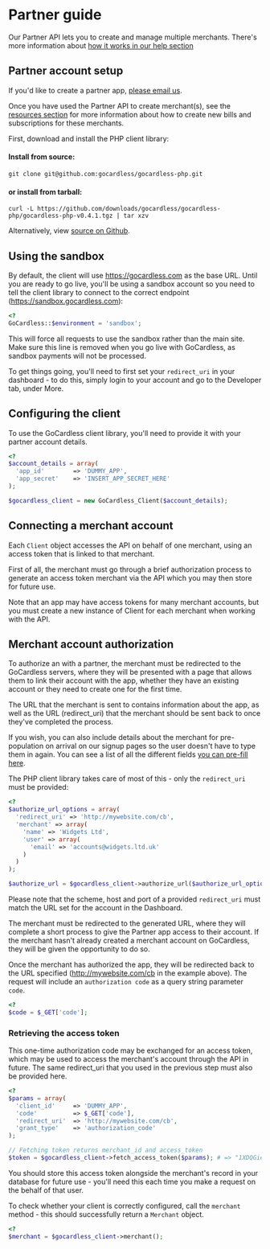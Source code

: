# Partner guide

<p class="intro">Our Partner API lets you to create and manage multiple merchants. There's more information about <a href="https://help.gocardless.com/what-is-the-partner-programme/">how it works in our help section</a></p>

## Partner account setup

If you'd like to create a partner app, [please email us](mailto:help@gocardless.com).

Once you have used the Partner API to create merchant(s), see the [resources section](https://developer.gocardless.com/#bill) for more information about how to create new bills and subscriptions for these merchants.

First, download and install the PHP client library:

#### Install from source:

    git clone git@github.com:gocardless/gocardless-php.git

#### or install from tarball:

    curl -L https://github.com/downloads/gocardless/gocardless-php/gocardless-php-v0.4.1.tgz | tar xzv

Alternatively, view [source on Github](https://github.com/gocardless/gocardless-php).

## Using the sandbox

By default, the client will use https://gocardless.com as the base URL. Until you are ready to go live, you'll be using a sandbox account so you need to tell the client library to connect to the correct endpoint (https://sandbox.gocardless.com):

```php
<?
GoCardless::$environment = 'sandbox';
```

This will force all requests to use the sandbox rather than the main site. Make sure this line is removed when you go live with GoCardless, as sandbox payments will not be processed.

To get things going, you'll need to first set your `redirect_uri` in your dashboard - to do this, simply login to your account and go to the Developer tab, under More.

## Configuring the client

To use the GoCardless client library, you'll need to provide it with your partner account details.

```php
<?
$account_details = array(
  'app_id'        => 'DUMMY_APP',
  'app_secret'    => 'INSERT_APP_SECRET_HERE'
);

$gocardless_client = new GoCardless_Client($account_details);
```

## Connecting a merchant account

Each `Client` object accesses the API on behalf of one merchant, using an access token that is linked to that merchant.

First of all, the merchant must go through a brief authorization process to generate an access token merchant via the API which you may then store for future use.

Note that an app may have access tokens for many merchant accounts, but you must create a new instance of Client for each merchant when working with the API.

## Merchant account authorization

To authorize an with a partner, the merchant must be redirected to the GoCardless servers, where they will be presented with a page that allows them to link their account with the app, whether they have an existing account or they need to create one for the first time.

The URL that the merchant is sent to contains information about the app, as well as the URL (redirect_uri) that the merchant should be sent back to once they've completed the process.

If you wish, you can also include details about the merchant for pre-population on arrival on our signup pages so the user doesn't have to type them in again. You can see a list of all the different fields [you can pre-fill here](#prepopulating-information).

The PHP client library takes care of most of this - only the `redirect_uri` must be provided:

```php
<?
$authorize_url_options = array(
  'redirect_uri' => 'http://mywebsite.com/cb',
  'merchant' => array(
    'name' => 'Widgets Ltd',
    'user' => array(
      'email' => 'accounts@widgets.ltd.uk'
    )
  )
);

$authorize_url = $gocardless_client->authorize_url($authorize_url_options);
```

Please note that the scheme, host and port of a provided `redirect_uri` must match the URL set for the account in the Dashboard.

The merchant must be redirected to the generated URL, where they will complete a short process to give the Partner app access to their account. If the merchant hasn't already created a merchant account on GoCardless, they will be given the opportunity to do so.

Once the merchant has authorized the app, they will be redirected back to the URL specified (http://mywebsite.com/cb in the example above). The request will include an `authorization code` as a query string parameter `code`.

```php
<?
$code = $_GET['code'];
```

### Retrieving the access token


This one-time authorization code may be exchanged for an access token, which may be used to access the merchant's account through the API in future. The same redirect_uri that you used in the previous step must also be provided here.

```php
<?
$params = array(
  'client_id'     => 'DUMMY_APP',
  'code'          => $_GET['code'],
  'redirect_uri'  => 'http://mywebsite.com/cb',
  'grant_type'    => 'authorization_code'
);

// Fetching token returns merchant_id and access_token
$token = $gocardless_client->fetch_access_token($params); # => "1XDQGieUjN1+S8YdXALGZOvtJqNhVQcAPfXqOCxl7Q9jYu8OZirM0J3ZHNdua8DM"
```

You should store this access token alongside the merchant's record in your database for future use - you'll need this each time you make a request on the behalf of that user.

To check whether your client is correctly configured, call the `merchant` method - this should successfully return a  `Merchant` object.

```php
<?
$merchant = $gocardless_client->merchant();
```
